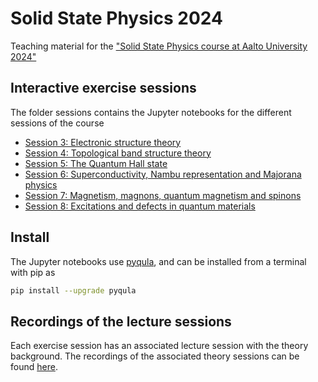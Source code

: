 # Solid State Physics 2024
Teaching material for the ["Solid State Physics course at Aalto University 2024"](https://mycourses.aalto.fi/course/view.php?id=38577#section-0)

## Interactive exercise sessions
The folder sessions contains the Jupyter notebooks for the different sessions of the course
- [Session 3: Electronic structure theory](https://github.com/joselado/SolidStatePhysics2024/blob/main/notebooks/session3.ipynb)
- [Session 4: Topological band structure theory](https://github.com/joselado/SolidStatePhysics2024/blob/main/notebooks/session4.ipynb)
- [Session 5: The Quantum Hall state](https://github.com/joselado/SolidStatePhysics2024/blob/main/notebooks/session5.ipynb)
- [Session 6: Superconductivity, Nambu representation and Majorana physics](https://github.com/joselado/SolidStatePhysics2024/blob/main/notebooks/session6.ipynb)
- [Session 7: Magnetism, magnons, quantum magnetism and spinons](https://github.com/joselado/SolidStatePhysics2024/blob/main/notebooks/session7.ipynb)
- [Session 8: Excitations and defects in quantum materials](https://github.com/joselado/SolidStatePhysics2024/blob/main/notebooks/session8.ipynb)

## Install
The Jupyter notebooks use [pyqula](https://github.com/joselado/pyqula), and can be installed from a terminal with pip as

```bash
pip install --upgrade pyqula
```

## Recordings of the lecture sessions
Each exercise session has an associated lecture session with the theory background. The recordings of the associated theory sessions can be found [here](https://www.youtube.com/playlist?list=PLFe4plnPHPtFUzzSO0DkLyh41DjiwdYAa).
